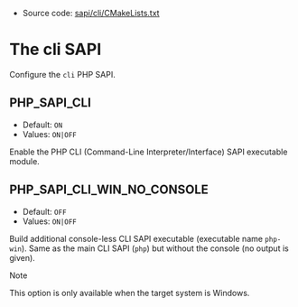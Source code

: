 <!-- This is auto-generated file. -->
* Source code: [sapi/cli/CMakeLists.txt](https://github.com/petk/php-build-system/blob/master/cmake/sapi/cli/CMakeLists.txt)

# The cli SAPI

Configure the `cli` PHP SAPI.

## PHP_SAPI_CLI

* Default: `ON`
* Values: `ON|OFF`

Enable the PHP CLI (Command-Line Interpreter/Interface) SAPI executable module.

## PHP_SAPI_CLI_WIN_NO_CONSOLE

* Default: `OFF`
* Values: `ON|OFF`

Build additional console-less CLI SAPI executable (executable name `php-win`).
Same as the main CLI SAPI (`php`) but without the console (no output is given).

> [!NOTE]
> This option is only available when the target system is Windows.
